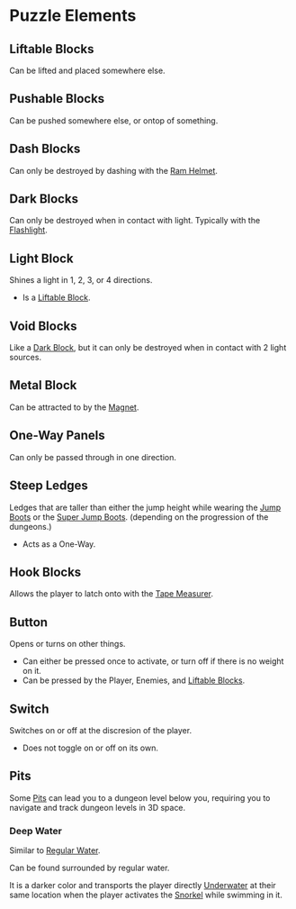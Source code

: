 # Puzzle Elements

## Liftable Blocks

Can be lifted and placed somewhere else.

## Pushable Blocks

Can be pushed somewhere else, or ontop of something.

## Dash Blocks

Can only be destroyed by dashing with the [Ram Helmet](obtainables.md#ramming-helmet).

## Dark Blocks

Can only be destroyed when in contact with light. Typically with the [Flashlight](obtainables.md#flashlight).

## Light Block

Shines a light in 1, 2, 3, or 4 directions.

- Is a [Liftable Block](#liftable-blocks).

## Void Blocks

Like a [Dark Block](#dark-blocks), but it can only be destroyed when in contact with 2 light sources.

## Metal Block

Can be attracted to by the [Magnet](obtainables.md#magnet).

## One-Way Panels

Can only be passed through in one direction.

## Steep Ledges

Ledges that are taller than either the jump height while wearing the [Jump Boots](obtainables.md#jump-boots) or the [Super Jump Boots](obtainables.md#super-jump-boots). (depending on the progression of the dungeons.)

- Acts as a One-Way.

## Hook Blocks

Allows the player to latch onto with the [Tape Measurer](obtainables.md#tape-measurer).

## Button

Opens or turns on other things.

- Can either be pressed once to activate, or turn off if there is no weight on it.
- Can be pressed by the Player, Enemies, and [Liftable Blocks](#liftable-blocks).

## Switch

Switches on or off at the discresion of the player.

- Does not toggle on or off on its own.

## Pits

Some [Pits](obstacles.md#pits) can lead you to a dungeon level below you, requiring you to navigate and track dungeon levels in 3D space.

### Deep Water

Similar to [Regular Water](obstacles.md#water).

Can be found surrounded by regular water.

It is a darker color and transports the player directly [Underwater](overworld.md#underwater) at their same location when the player activates the [Snorkel](obtainables.md#snorkel) while swimming in it.
